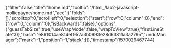 {"filter":false,"title":"home.md","tooltip":"/html_/lab2-javascript-molliepayne/home.md","ace":{"folds":[],"scrolltop":0,"scrollleft":0,"selection":{"start":{"row":0,"column":0},"end":{"row":0,"column":0},"isBackwards":false},"options":{"guessTabSize":true,"useWrapMode":false,"wrapToView":true},"firstLineState":0},"hash":"e861014ae814ef952a3b0993e28d63811a3a2795","undoManager":{"mark":-1,"position":-1,"stack":[]},"timestamp":1570029467744}